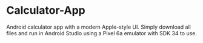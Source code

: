 # Calculator-App
Android calculator app with a modern Apple-style UI.
Simply download all files and run in Android Studio using a Pixel 6a emulator with SDK 34 to use.
